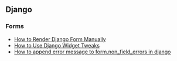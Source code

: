 ## Django

### Forms

- [How to Render Django Form Manually](https://simpleisbetterthancomplex.com/article/2017/08/19/how-to-render-django-form-manually.html)
- [How to Use Django Widget Tweaks](https://simpleisbetterthancomplex.com/2015/12/04/package-of-the-week-django-widget-tweaks.html)
- [How to append error message to form.non\_field\_errors in django](https://www.anycodings.com/questions/how-to-append-error-message-to-formnonfielderrors-in-django)
